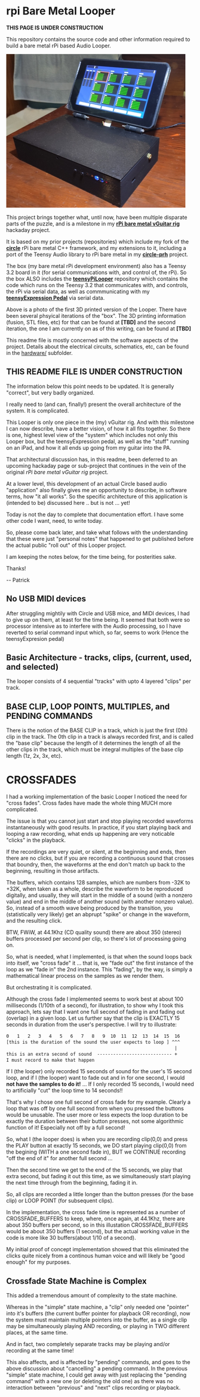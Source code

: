 # rpi Bare Metal Looper

**THIS PAGE IS UNDER CONSTRUCTION**


This repository contains the source code and other information required to
build a bare metal rPi based Audio Looper.

[![Looper1-openAndRunning](images/Looper1-openAndRunning_resized.jpg)](images/Looper1-openAndRunning.jpg)

This project brings together what, until now, have been multiple disparate parts of the puzzle,
and is a milestone in my **[rPi bare metal vGuitar rig](https://hackaday.io/project/165696-rpi-bare-metal-vguitar-rig)**
hackaday project.

It is based on my prior projects (repositories) which include my fork of the
**[circle](https://github.com/phorton1/circle)** rPi bare metal C++ framework,
and my extensions to it, including a port of the Teensy Audio library to
rPi bare metal in my **[circle-prh](https://github.com/phorton1/circle-prh)** project.

The box (my bare metal rPi development environment) also has a Teensy 3.2 board
in it (for serial communications with, and control of, the rPi).  So the
box ALSO includes the **[teensyPiLooper](https://github.com/phorton1/Arduino-teensyPiLooper)**
repository which contains the code which runs on the Teensy 3.2 that communicates
with, and controls, the rPi via serial data, as well as commmunicating with my
**[teensyExpression Pedal](https://github.com/phorton1/Arduino-teensyExpression)**
via serial data.

Above is a photo of the first 3D printed version of the Looper.  There have
been several phsyical iterations of the "box".  The 3D printing information
(fusion, STL files, etc) for that can be found at **[TBD]** and the second
iteration, the one I am currently on as of this writing, can be found at
**[TBD]**

This readme file is mostly concerned with the software aspects of the project.
Details about the electrical circuits, schematics, etc, can be found in the
[hardware/](hardware/) subfolder.


## THIS README FILE IS UNDER CONSTRUCTION ##

The information below this point needs to be updated.  It is
generally "correct", but very badly organized.

I really need to (and can, finally!) present the overall architecture
of the system. It is complicated.

This Looper is only one piece in the (my) vGuitar rig.  And with
this milestone I can now describe, have a better vision, of how
it all fits together.  So there is one, highest level view of the
"system" which includes not only this Looper box, but the
teensyExpression pedal, as well as the "stuff" running on an
iPad, and how it all ends up going from my guitar into the PA.

That architectural discussion has, in this readme, been deferred
to an upcoming hackaday page or sub-project that continues in the
vein of the original *rPi bare metal vGuitar rig* project.

At a lower level, this development of an actual Circle based audio
"application" also finally gives me an opportunity to describe,
in software terms, how "it all works".  So the specific
architecture of this application is (intended to be)
discussed here .. but is not ... yet!

Today is not the day to complete that documentation
effort.  I have some other code I want, need, to write today.

So, please come back later, and take what follows with
the understanding that these were just "personal notes" that
happened to get published before the actual public "roll out" of
this Looper project.

I am keeping the notes below, for the time being, for posterities sake.

Thanks!

-- Patrick


## No USB MIDI devices

After struggling mightily with Circle and USB mice, and MIDI devices, I had to give up on them,
at least for the time being.  It seemed that both were so processor intensive as to
interfere with the Audio processing, so I have reverted to serial command input
which, so far, seems to work (Hence the teensyExpresion pedal)

## Basic Architecture - tracks, clips, (current, used, and selected)

The looper consists of 4 sequential "tracks" with upto 4 layered "clips" per track.


## BASE CLIP, LOOP POINTS, MULTIPLES, and PENDING COMMANDS

There is the notion of the BASE CLIP in a track, which is
just the first (0th) clip in the track.  The 0th clip in a track is
always recorded first, and is called the "base clip" because the length
of it determines the length of all the other clips in the track, which
must be integral multiples of the base clip length (1z, 2x, 3x, etc).


# CROSSFADES

I had a working implementation of the basic Looper
I noticed the need for "cross fades".  Cross fades have made the whole
thing MUCH more complicated.

The issue is that you cannot just start and stop playing recorded waveforms
instantaneously with good results.   In practice, if you start playing back
and looping a raw recording, what ends up happening are very noticable "clicks"
in the playback.

If the recordings are very quiet, or silent, at the beginning and ends, then
there are no clicks, but if you are recording a continuous sound that crosses
that boundry, then, the waveforms at the end don't match up back to the beginning,
resulting in those artifacts.

The buffers, which contains 128 samples, which are numbers from -32K to +32K,
when taken as a whole, describe the waveform to be reproduced digitally,
and usually, they will start in the middle of a sound (with a nonzero value)
and end in the middle of another sound (with another nonzero value). So,
instead of a smooth wave being produced by the transition, you (statistically
very likely) get an abprupt "spike" or change in the waveform, and the resulting
click.

BTW, FWiW, at 44.1Khz (CD quality sound) there are about 350 (stereo) buffers processed
per second per clip, so there's lot of processing going on.

So, what is needed, what I implemented, is that when the sound loops back into
itself, we "cross fade" it ... that is, we "fade out" the first instance of the loop
as we "fade in" the 2nd instance.  This "fading", by the way, is simply a mathematical
linear process on the samples as we render them.

But orchestrating it is complicated.

Although the cross fade I implemented seems to work best at about 100 milliseconds
(1/10th of a second), for illustration, to show why I took this approach, lets say
that I want one full second of fading in and fading out (overlap) in a given loop.
Let us further say that the clip is EXACTLY 15 seconds in duration from the user's
perspective.  I will try to illustrate:


    0   1   2   3   4   5   6   7   8   9  10  11  12  13  14  15  16
    [this is the duration of the sound the user expects to loop ] ^^^
                                                                   |
    this is an extra second of sound  ---------------------------- +
    I must record to make that happen

If I (the looper) only recorded 15 seconds of sound for the user's 15 second
loop, and if I (the looper) want to fade out and in for one second, I would
**not have the samples to do it!** ... If I only recorded 15 seconds, I would
need to artificially "cut" the loop time to 14 seconds!!

That's why I chose one full second of cross fade for my example.
Clearly a loop that was off by one full second from when you pressed the
buttons would be unusable.   The user more or less expects the loop duration
to be exactly the duration between their button presses, not some algorithmic
function of it!  Especially not off by a full second!

So, what I (the looper does) is when you are recording clip(0,0) and press the PLAY
button at exactly 15 seconds, we DO start playing clip(0,0) from the begining
(WITH a one second fade in), BUT we CONTINUE recording "off the end of it"
for another full second ...

Then the second time we get to the end of the 15 seconds, we play that extra second,
but fading it out this time, as we simultaneously start playing the next time through
from the beginning, fading it in.

So, all clips are recorded a little longer than the button presses (for the base
clip) or LOOP POINT (for subsequent clips).

In the implementation, the cross fade time is represented as a number of
CROSSFADE_BUFFERS to keep, where, once again, at 44.1Khz, there are about
350 buffers per second, so in this illustation CROSSFADE_BUFFERS would be
about 350 buffers (1 second), but the actual working value in the code is more
like 30 buffers(about 1/10 of a second).

My initial proof of concept implementation showed that this eliminated
the clicks quite nicely from a continous human voice and will likely
be "good enough" for my purposes.


## Crossfade State Machine is Complex

This added a tremendous amount of complexity to the state machine.

Whereas in the "simple" state machine, a "clip" only needed one "pointer"
into it's buffers (the current buffer pointer for playback OR recording),
now the system must maintain multiple pointers into the buffer, as a
single clip may be simultaneously playing AND recording, or playing
in TWO different places, at the same time.

And in fact, two completely separate tracks may be playing and/or
recording at the same time!

This also affects, and is affected by "pending" commands, and goes
to the above discussion about "cancelling" a pending command. In the
previous "simple" state machine, I could get away with just replacing
the "pending command" with a new one (or deleting the old one) as there
was no interaction between "previous" and "next" clips recording or
playback.
